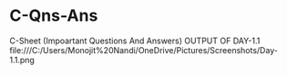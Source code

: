 # C-Qns-Ans
C-Sheet (Impoartant Questions And Answers)
OUTPUT OF DAY-1.1
file:///C:/Users/Monojit%20Nandi/OneDrive/Pictures/Screenshots/Day-1.1.png
